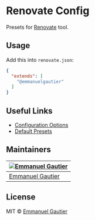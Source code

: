 # Renovate Config

Presets for [Renovate](https://github.com/renovatebot/renovate) tool.

## Usage

Add this into `renovate.json`:

```json
{
  "extends": [
    "@emmanuelgautier"
  ]
}
```

## Useful Links

- [Configuration Options](https://docs.renovatebot.com/configuration-options)
- [Default Presets](https://docs.renovatebot.com/presets-default)

## Maintainers

[![Emmanuel Gautier](https://avatars0.githubusercontent.com/u/2765366?s=144)](https://www.emmanuelgautier.com) |
--- |
[Emmanuel Gautier](https://www.emmanuelgautier.com) |

## License

MIT © [Emmanuel Gautier](https://www.emmanuelgautier.com)
